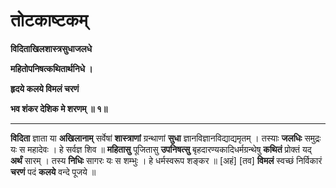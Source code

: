 # तोटकाष्टकम्



**विदिताखिलशास्त्रसुधाजलधे**

**महितोपनिषत्कथितार्थनिधे ।**

**हृदये कलये विमलं चरणं**

**भव शंकर देशिक मे शरणम् ॥ १॥**

---

**विदिता** ज्ञाता या **अखिलानाम्** सर्वेषां **शास्त्राणां** ग्रन्थाणां  **सुधा** ज्ञानविज्ञानविद्याद्यमृतम् । तस्याः **जलधिः** समुद्रः यः स महादेवः । हे सर्वज्ञ शिव ॥ **महितासु** पूजितासु **उपनिषत्सु** बृहदारण्यकादिधर्मग्रन्थेषु **कथितं** प्रोक्तं यद् **अर्थं** सारम् । तस्य **निधिः** सागरः यः स शम्भुः । हे धर्मस्वरूप शङ्कर ॥ [अहं] [तव] **विमलं** स्वच्छं निर्विकारं **चरणं** पदं **कलये** वन्दे पूजये ॥